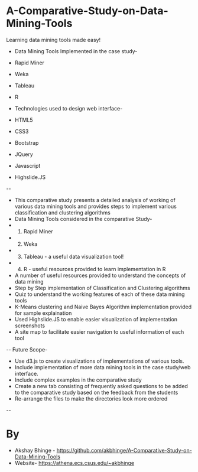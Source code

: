 # A-Comparative-Study-on-Data-Mining-Tools
Learning data mining tools made easy!

- Data Mining Tools Implemented in the case study-
- Rapid Miner
- Weka
- Tableau
- R

- Technologies used to design web interface-
- HTML5
- CSS3
- Bootstrap
- JQuery
- Javascript
- Highslide.JS

--

- This comparative study presents a detailed analysis of working of various data mining tools and provides steps to implement various classification and clustering algorithms
- Data Mining Tools considered in the comparative Study-
- 1. Rapid Miner
- 2. Weka
- 3. Tableau - a useful data visualization tool!
- 4. R - useful resources provided to learn implementation in R
- A number of useful resources provided to understand the concepts of data mining
- Step by Step implementation of Classification and Clustering algorithms 
- Quiz to understand the working features of each of these data mining tools
- K-Means clustering and Naive Bayes Algorithm implementation provided for sample explaination
- Used Highslide.JS to enable easier visualization of implementation screenshots
- A site map to facilitate easier navigation to useful information of each tool

--
Future Scope-
- Use d3.js to create visualizations of implementations of various tools.
- Include implementation of more data mining tools in the case study/web interface.
- Include complex examples in the comparative study
- Create a new tab consisting of frequently asked questions to be added to the comparative study based on the feedback from the students
- Re-arrange the files to make the directories look more ordered

--
# By
- Akshay Bhinge - https://github.com/akbhinge/A-Comparative-Study-on-Data-Mining-Tools
- Website- https://athena.ecs.csus.edu/~akbhinge
